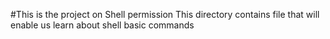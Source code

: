 #This is the project on Shell permission
This directory contains file that will enable us learn about shell basic commands
